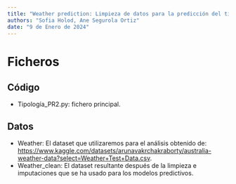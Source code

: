 ```yaml
---
title: "Weather prediction: Limpieza de datos para la predicción del tiempo"
authors: "Sofia Holod, Ane Segurola Ortiz"
date: "9 de Enero de 2024"
---
```


# Ficheros

## Código

* Tipología_PR2.py: fichero principal.

## Datos

* Weather: El dataset que utilizaremos para el análisis obtenido de: https://www.kaggle.com/datasets/arunavakrchakraborty/australia-weather-data?select=Weather+Test+Data.csv.
* Weather_clean: El dataset resultante después de la limpieza e imputaciones que se ha usado para los modelos predictivos.
